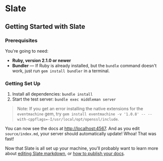 Slate
========

Getting Started with Slate
------------------------------

### Prerequisites

You're going to need:

 - **Ruby, version 2.1.0 or newer**
 - **Bundler** — If Ruby is already installed, but the `bundle` command doesn't work, just run `gem install bundler` in a terminal.

### Getting Set Up

 1. Install all dependencies: `bundle install`
 2. Start the test server: `bundle exec middleman server`

> Note: If you get an error installing the native extensions for the `eventmachine` gem, try `gem install eventmachine -v '1.0.8' -- --with-cppflags=-I/usr/local/opt/openssl/include`.

You can now see the docs at <http://localhost:4567>. And as you edit `source/index.md`, your server should automatically update! Whoa! That was fast!

Now that Slate is all set up your machine, you'll probably want to learn more about [editing Slate markdown](https://github.com/tripit/slate/wiki/Markdown-Syntax), or [how to publish your docs](https://github.com/tripit/slate/wiki/Deploying-Slate).
